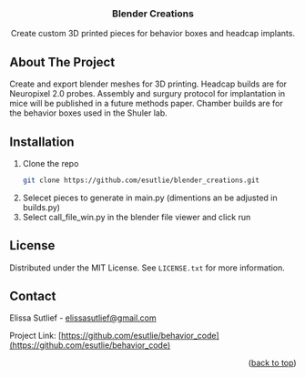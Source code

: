 <h3 align="center">Blender Creations</h3>
  <p align="center">
    Create custom 3D printed pieces for behavior boxes and headcap implants.
  </p>
</div>


<!-- ABOUT THE PROJECT -->
## About The Project

Create and export blender meshes for 3D printing. Headcap builds are for Neuropixel 2.0 probes. Assembly and surgury protocol for implantation in mice will be published in a future methods paper. Chamber builds are for the behavior boxes used in the Shuler lab.


<!-- GETTING STARTED -->
## Installation

1. Clone the repo
   ```sh
   git clone https://github.com/esutlie/blender_creations.git
   ```
2. Selecet pieces to generate in main.py (dimentions an be adjusted in builds.py)
3. Select call_file_win.py in the blender file viewer and click run


<!-- LICENSE -->
## License

Distributed under the MIT License. See `LICENSE.txt` for more information.



<!-- CONTACT -->
## Contact

Elissa Sutlief - elissasutlief@gmail.com

Project Link: [https://github.com/esutlie/behavior_code](https://github.com/esutlie/behavior_code)

<p align="right">(<a href="#readme-top">back to top</a>)</p>

